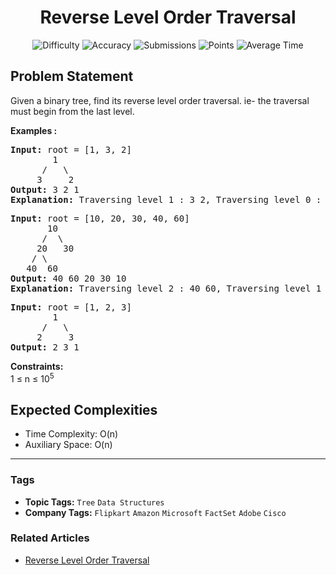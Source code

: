 <h1 align="center">Reverse Level Order Traversal</h1>

<p align="center">
  <img alt="Difficulty" title="Difficulty" src="https://custom-icon-badges.demolab.com/badge/Difficulty: Easy-1F222E?style=for-the-badge&logoColor=white&logo=fire"/>
  <img alt="Accuracy" title="Accuracy" src="https://custom-icon-badges.demolab.com/badge/Accuracy: 62.26%25-1F222E?style=for-the-badge&logoColor=white&logo=target"/>
  <img alt="Submissions" title="Submissions" src="https://custom-icon-badges.demolab.com/badge/Submissions: 145K+-1F222E?style=for-the-badge&logoColor=white&logo=repo"/>
  <img alt="Points" title="Points" src="https://custom-icon-badges.demolab.com/badge/Points: 2-1F222E?style=for-the-badge&logoColor=white&logo=award"/>
  <img alt="Average Time" title="Average Time" src="https://custom-icon-badges.demolab.com/badge/Average%20Time: N/A-1F222E?style=for-the-badge&logoColor=white&logo=clock"/>
</p>

## Problem Statement

Given a binary tree, find its reverse level order traversal. ie- the traversal must begin from the last level. 

<b>Examples :</b>

<pre><b>Input: </b>root = [1, 3, 2]
        1
      /   \
     3     2
<b>Output:</b> 3 2 1
<b>Explanation: </b>Traversing level 1 : 3 2, Traversing level 0 : 1</pre>

<pre><b>Input: </b>root = [10, 20, 30, 40, 60]
       10
      /  \
     20   30
    / \ 
   40  60
<b>Output: </b>40 60 20 30 10
<b>Explanation: </b>Traversing level 2 : 40 60, Traversing level 1 : 20 30, Traversing level 0 : 10<br></pre>

<pre><b>Input: </b>root = [1, 2, 3]
        1
      /   \
     2     3
<b>Output:</b> 2 3 1</pre>

<b>Constraints:</b><br>1 ≤ n ≤ 10<sup>5</sup>

## Expected Complexities
- Time Complexity: O(n)
- Auxiliary Space: O(n)

<hr>

### Tags
- **Topic Tags:** `Tree` `Data Structures`
- **Company Tags:** `Flipkart` `Amazon` `Microsoft` `FactSet` `Adobe` `Cisco`

### Related Articles
- [Reverse Level Order Traversal](https://www.geeksforgeeks.org/reverse-level-order-traversal/)
